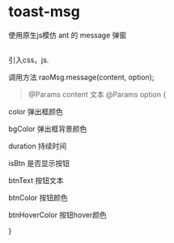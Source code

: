 # toast-msg
使用原生js模仿 ant 的 message 弹窗

##
引入css，js.

调用方法 raoMsg.message(content, option);

> @Params content 文本
@Params option {

  color 弹出框颜色
  
  bgColor 弹出框背景颜色
  
  duration 持续时间
  
  isBtn 是否显示按钮
  
  btnText 按钮文本
  
  btnColor 按钮颜色
  
  btnHoverColor 按钮hover颜色
  
}
